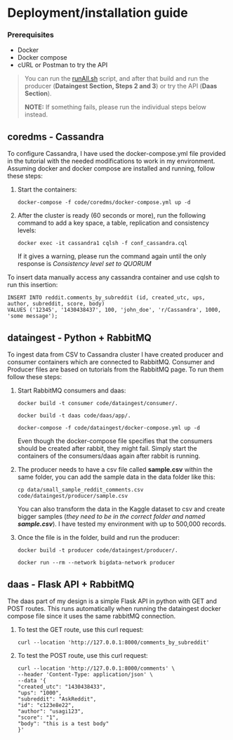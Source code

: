 # Deployment/installation guide

### Prerequisites
* Docker
* Docker compose
* cURL or Postman to try the API

> You can run the [runAll.sh](../code/runAll.sh) script, and after that build and run the producer (**Dataingest Section, Steps 2 and 3**)
> or try the API (**Daas Section**).
> 
> **NOTE:** If something fails, please run the individual steps below instead.

## coredms - Cassandra

To configure Cassandra, I have used the docker-compose.yml file provided in the tutorial
with the needed modifications to work in my environment. Assuming docker and docker compose
are installed and running, follow these steps:

1. Start the containers:
    ```
   docker-compose -f code/coredms/docker-compose.yml up -d
    ```
2. After the cluster is ready (60 seconds or more), run the following command to add a
   key space, a table, replication and consistency levels:
   ```
   docker exec -it cassandra1 cqlsh -f conf_cassandra.cql 
   ```
   If it gives a warning, please run the command again until the only response is *Consistency level set to QUORUM*

To insert data manually access any cassandra container and use cqlsh to run this insertion:
   ```
   INSERT INTO reddit.comments_by_subreddit (id, created_utc, ups, author, subreddit, score, body)
   VALUES ('12345', '1430438437', 100, 'john_doe', 'r/Cassandra', 1000, 'some message');
   ```

## dataingest - Python + RabbitMQ

To ingest data from CSV to Cassandra cluster I have created producer and consumer containers which are connected to RabbitMQ.
Consumer and Producer files are based on tutorials from the RabbitMQ page.
To run them follow these steps:

1. Start RabbitMQ consumers and daas:
   ```
   docker build -t consumer code/dataingest/consumer/.
   ```
   ```
   docker build -t daas code/daas/app/.
   ```
   ```
   docker-compose -f code/dataingest/docker-compose.yml up -d
   ```
   Even though the docker-compose file specifies that the consumers should be created after
   rabbit, they might fail. Simply start the containers of the consumers/daas again after rabbit is running.

2. The producer needs to have a csv file called __sample.csv__ within the same folder, you can add the sample data in the data folder like this:
   ```
   cp data/small_sample_reddit_comments.csv code/dataingest/producer/sample.csv
   ```
   You can also transform the data in the Kaggle dataset to csv and create bigger samples (*they need to be in the correct folder and named **sample.csv***). I have tested my environment with up to 500,000 records.
3. Once the file is in the folder, build and run the producer:
   ```
   docker build -t producer code/dataingest/producer/.
   ```
   ```
   docker run --rm --network bigdata-network producer
   ```
   
## daas - Flask API + RabbitMQ
The daas part of my design is a simple Flask API in python with GET and POST routes.
This runs automatically when running the dataingest docker compose file since it uses the
same rabbitMQ connection. 

1. To test the GET route, use this curl request:
   ```
   curl --location 'http://127.0.0.1:8000/comments_by_subreddit'
   ```
2. To test the POST route, use this curl request:
   ```
   curl --location 'http://127.0.0.1:8000/comments' \
   --header 'Content-Type: application/json' \
   --data '{
   "created_utc": "1430438433",
   "ups": "1000",
   "subreddit": "AskReddit",
   "id": "c123e8e22",
   "author": "usagi123",
   "score": "1",
   "body": "this is a test body"
   }'
   ```